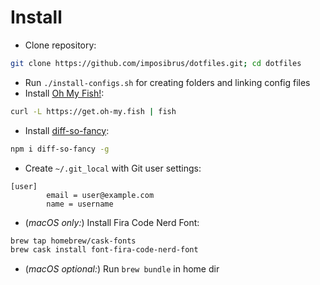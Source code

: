 
# Install

- Clone repository:
```bash
git clone https://github.com/imposibrus/dotfiles.git; cd dotfiles
```
- Run `./install-configs.sh` for creating folders and linking config files
- Install [Oh My Fish!](https://github.com/oh-my-fish/oh-my-fish):
```bash
curl -L https://get.oh-my.fish | fish
```
- Install [diff-so-fancy](https://github.com/so-fancy/diff-so-fancy):
```bash
npm i diff-so-fancy -g
```
- Create `~/.git_local` with Git user settings:
```git
[user]
        email = user@example.com
        name = username
```
- (_macOS only:_) Install Fira Code Nerd Font:
```bash
brew tap homebrew/cask-fonts
brew cask install font-fira-code-nerd-font
```
- (_macOS optional:_) Run `brew bundle` in home dir
